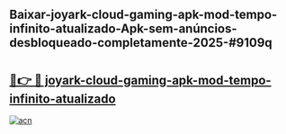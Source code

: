 ## Baixar-joyark-cloud-gaming-apk-mod-tempo-infinito-atualizado-Apk-sem-anúncios-desbloqueado-completamente-2025-#9109q

# <h2><a href="https://ainizakaria.my?title=joyark-cloud-gaming-apk-mod-tempo-infinito-atualizado&ref=22M">🔗👉 🔴 joyark-cloud-gaming-apk-mod-tempo-infinito-atualizado</a></h2>

[![acn](https://github.com/user-attachments/assets/0f9c940e-d8b0-45ae-aac7-cd30a18b3e1c)](https://ainizakaria.my?title=joyark-cloud-gaming-apk-mod-tempo-infinito-atualizado&ref=22M)

